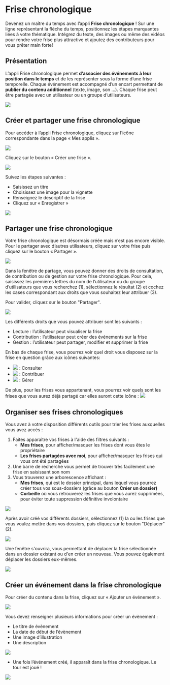 # Frise chronologique

Devenez un maître du temps avec l’appli **Frise chronologique** ! Sur une ligne représentant la flèche du temps, positionnez les étapes marquantes liées à votre thématique. Intégrez du texte, des images ou même des vidéos pour rendre votre frise plus attractive et ajoutez des contributeurs pour vous prêter main forte!

## Présentation

L’appli Frise chronologique permet **d’associer des événements à leur position dans le temps** et de les représenter sous la forme d’une frise temporelle. Chaque événement est accompagné d’un encart permettant de **publier du contenu additionnel** \(texte, image, son …\). Chaque frise peut être partagée avec un utilisateur ou un groupe d’utilisateurs.

![](.gitbook/assets/frise1-1.png)

## Créer et partager une frise chronologique

Pour accéder à l’appli Frise chronologique, cliquez sur l’icône correspondante dans la page « Mes applis ».

![](.gitbook/assets/frise-chrono-1-3%20%281%29.png)

Cliquez sur le bouton « Créer une frise ».

![](.gitbook/assets/f11-3.png)

Suivez les étapes suivantes :

* Saisissez un titre
* Choisissez une image pour la vignette
* Renseignez le descriptif de la frise
* Cliquez sur « Enregistrer »

![](.gitbook/assets/frise_1-2-1%20%281%29.png)

## Partager une frise chronologique

Votre frise chronologique est désormais créée mais n’est pas encore visible. Pour le partager avec d’autres utilisateurs, cliquez sur votre frise puis cliquez sur le bouton « Partager ».

![](.gitbook/assets/2d-frise-chrono-partager.png)

Dans la fenêtre de partage, vous pouvez donner des droits de consultation, de contribution ou de gestion sur votre frise chronologique. Pour cela, saisissez les premières lettres du nom de l’utilisateur ou du groupe d’utilisateurs que vous recherchez \(1\), sélectionnez le résultat \(2\) et cochez les cases correspondant aux droits que vous souhaitez leur attribuer \(3\).

Pour valider, cliquez sur le bouton "Partager".

![](.gitbook/assets/frise-chronologique-3%20%281%29.png)

Les différents droits que vous pouvez attribuer sont les suivants :

* Lecture : l’utilisateur peut visualiser la frise
* Contribution : l’utilisateur peut créer des événements sur la frise
* Gestion : l’utilisateur peut partager, modifier et supprimer la frise

En bas de chaque frise, vous pourrez voir quel droit vous disposez sur la frise en question grâce aux icônes suivantes:

* ![](https://firebasestorage.googleapis.com/v0/b/gitbook-28427.appspot.com/o/assets%2F-LJrV3Bz6t2ug7AOTCmd%2F-LiT9MbbnNRGQQbQ_9zR%2F-LiTPl2OssTepBdo7Dvq%2Feye.svg?alt=media&token=52b3f3fc-5b73-4eb8-b21d-5e1bf14da582) : Consulter
* ![](.gitbook/assets/pencil%20%282%29.svg) : Contribuer
* ![](https://firebasestorage.googleapis.com/v0/b/gitbook-28427.appspot.com/o/assets%2F-LJrV3Bz6t2ug7AOTCmd%2F-LiT9MbbnNRGQQbQ_9zR%2F-LiTPggWnHSSNeB_kqfs%2Fcog.svg?alt=media&token=dedfa0d6-bbb7-4ef2-b263-36815d78bd2b) : Gérer

De plus, pour les frises vous appartenant, vous pourrez voir quels sont les frises que vous aurez déjà partagé car elles auront cette icône : ![](.gitbook/assets/share-1%20%283%29.svg)

## Organiser ses frises chronologiques

Vous avez à votre disposition différents outils pour trier les frises auxquelles vous avez accès :

1. Faites apparaître vos frises à l'aide des filtres suivants : 
   * **Mes frises**, pour afficher/masquer les frises dont vous êtes le propriétaire
   * **Les frises partagées avec moi**, pour afficher/masquer les frises qui vous ont été partagées
2. Une barre de recherche vous permet de trouver très facilement une frise en saisissant son nom
3. Vous trouverez une arborescence affichant :
   * **Mes frises**, qui est le dossier principal, dans lequel vous pourrez créer tous vos sous-dossiers \(grâce au bouton **Créer un dossier\)**
   * **Corbeille** où vous retrouverez les frises que vous aurez supprimées, pour éviter toute suppression définitive involontaire

![](.gitbook/assets/2019-07-11_12h02_57%20%281%29.png)

Après avoir créé vos différents dossiers, sélectionnez \(1\) la ou les frises que vous voulez mettre dans vos dossiers, puis cliquez sur le bouton "Déplacer" \(2\).

![](.gitbook/assets/2019-07-11_12h51_11%20%281%29.png)

Une fenêtre s'ouvrira, vous permettant de déplacer la frise sélectionnée dans un dossier existant ou d'en créer un nouveau. Vous pouvez également déplacer les dossiers eux-mêmes.

![](.gitbook/assets/2019-07-11_12h52_03.png)

## Créer un événement dans la frise chronologique

Pour créer du contenu dans la frise, cliquez sur « Ajouter un événement ».

![](.gitbook/assets/frise1-1024x361-2%20%283%29.png)

Vous devez renseigner plusieurs informations pour créer un évènement :

* Le titre de évènement
* La date de début de l’évènement
* Une image d’illustration
* Une description

![](.gitbook/assets/frise_21-1-1.png)

* Une fois l’événement créé, il apparaît dans la frise chronologique. Le tour est joué !

![](.gitbook/assets/f8-4.png)

